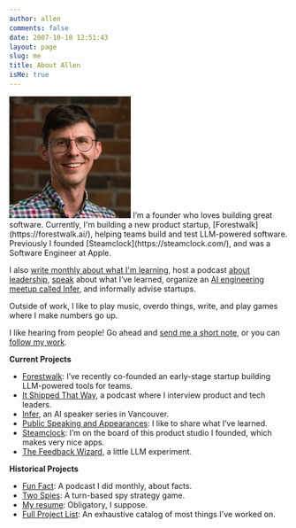 ```yaml
---
author: allen
comments: false
date: 2007-10-10 12:51:43
layout: page
slug: me
title: About Allen
isMe: true
---
```


<img src='/images/2024/allen-pike-2024.jpg' style='width: 220px;' class='side'>
I’m a founder who loves building great software. Currently, I'm building a new product startup, [Forestwalk](https://forestwalk.ai/), helping teams build and test LLM-powered software. Previously I founded [Steamclock](https://steamclock.com/), and was a Software Engineer at Apple.

I also [write monthly about what I'm learning](/archive/), host a podcast [about leadership](https://itshipped.fm), [speak](/speaking/) about what I’ve learned, organize an [AI engineering meetup called Infer](https://infervan.com/), and informally advise startups.

Outside of work, I like to play music, overdo things, write, and play games where I make numbers go up.

I like hearing from people! Go ahead and [send me a short note](/contact/), or you can [follow my work](/subscribe/).

**Current Projects**

- [Forestwalk](https://forestwalk.ai/): I’ve recently co-founded an early-stage startup building LLM-powered tools for teams.
- [It Shipped That Way](https://www.itshipped.fm/), a podcast where I interview product and tech leaders.
- [Infer](https://infervan.com/), an AI speaker series in Vancouver.
- [Public Speaking and Appearances](/speaking/): I like to share what I’ve learned.
- [Steamclock](https://steamclock.com/): I’m on the board of this product studio I founded, which makes very nice apps.
- [The Feedback Wizard](https://feedbackwizard.steamclock.com/), a little LLM experiment.

**Historical Projects**

- [Fun Fact](https://funfact.fm/): A podcast I did monthly, about facts.
- [Two Spies](https://playspies.com): A turn-based spy strategy game.
- [My resume](/resume/): Obligatory, I suppose.
- [Full Project List](/projects/): An exhaustive catalog of most things I've worked on.
